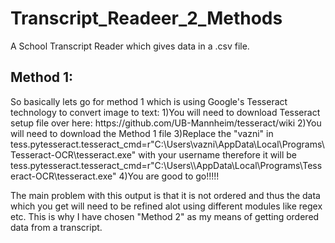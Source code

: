 # Transcript_Readeer_2_Methods
A School Transcript Reader which gives data in a .csv file.

<h2>Method 1:</h2>
So basically lets go for method 1 which is using Google's Tesseract technology to convert image to text:
1)You will need to download Tesseract setup file over here:
  https://github.com/UB-Mannheim/tesseract/wiki
2)You will need to download the Method 1 file
3)Replace the "vazni" in tess.pytesseract.tesseract_cmd=r"C:\Users\vazni\AppData\Local\Programs\Tesseract-OCR\tesseract.exe" with your
  username therefore it will be tess.pytesseract.tesseract_cmd=r"C:\Users\<USERNAME>\AppData\Local\Programs\Tesseract-OCR\tesseract.exe"
4)You are good to go!!!!!

The main problem with this output is that it is not ordered and thus the data which you get will need to be refined alot using different
modules like regex etc. This is why I have chosen "Method 2" as my means of getting ordered data from a transcript.



